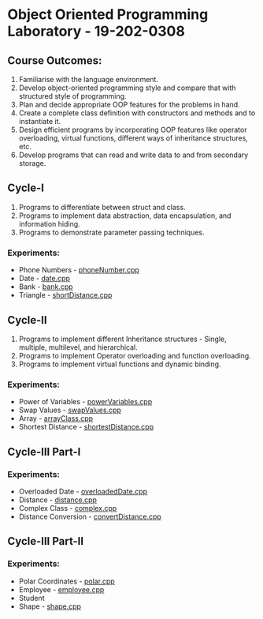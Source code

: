 # Object Oriented Programming Laboratory - 19-202-0308

## Course Outcomes:
1. Familiarise with the language environment.
2. Develop object-oriented programming style and compare that with structured style of programming.
3. Plan and decide appropriate OOP features for the problems in hand.
4. Create a complete class definition with constructors and methods and to instantiate it.
5. Design efficient programs by incorporating OOP features like operator overloading, virtual functions, different ways of inheritance structures, etc.
6. Develop programs that can read and write data to and from secondary storage.

## Cycle-I
1. Programs to differentiate between struct and class.
2. Programs to implement data abstraction, data encapsulation, and information hiding.
3. Programs to demonstrate parameter passing techniques.

### Experiments:
- Phone Numbers - [phoneNumber.cpp](phoneNumber.cpp)
- Date - [date.cpp](date.cpp)
- Bank - [bank.cpp](bank.cpp)
- Triangle - [shortDistance.cpp](shortDistance.cpp)

## Cycle-II
1. Programs to implement different Inheritance structures - Single, multiple, multilevel, and hierarchical.
2. Programs to implement Operator overloading and function overloading.
3. Programs to implement virtual functions and dynamic binding.

### Experiments:
- Power of Variables - [powerVariables.cpp](powerVariables.cpp)
- Swap Values - [swapValues.cpp](swapValues.cpp)
- Array - [arrayClass.cpp](arrayClass.cpp)
- Shortest Distance - [shortestDistance.cpp](shortestDistance.cpp)

## Cycle-III Part-I

### Experiments:
- Overloaded Date - [overloadedDate.cpp](overloadedDate.cpp)
- Distance - [distance.cpp](distance.cpp)
- Complex Class - [complex.cpp](complex.cpp)
- Distance Conversion - [convertDistance.cpp](convertDistance.cpp)

## Cycle-III Part-II

### Experiments:
- Polar Coordinates - [polar.cpp](polar.cpp)
- Employee - [employee.cpp](employee.cpp)
- Student 
- Shape - [shape.cpp](shape.cpp)
